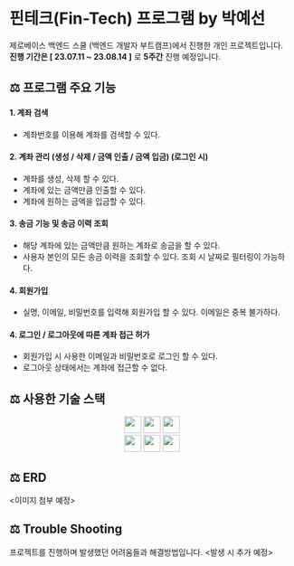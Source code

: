 # 핀테크(Fin-Tech) 프로그램 by 박예선
제로베이스 백엔드 스쿨 (백엔드 개발자 부트캠프)에서 진행한 개인 프로젝트입니다.\
**진행 기간은 [ 23.07.11 ~ 23.08.14 ]** 로 **5주간** 진행 예정입니다.


## ⚖️ 프로그램 주요 기능


#### 1. 계좌 검색

- 계좌번호를 이용해 계좌를 검색할 수 있다.


#### 2. 계좌 관리 (생성 / 삭제 / 금액 인출 / 금액 입금) (로그인 시)
- 계좌를 생성, 삭제 할 수 있다.
- 계좌에 있는 금액만큼 인출할 수 있다.
- 계좌에 원하는 금액을 입금할 수 있다.


#### 3. 송금 기능 및 송금 이력 조회
- 해당 계좌에 있는 금액만큼 원하는 계좌로 송금을 할 수 있다.
- 사용자 본인의 모든 송금 이력을 조회할 수 있다. 조회 시 날짜로 필터링이 가능하다.


#### 4. 회원가입
- 실명, 이메일, 비밀번호를 입력해 회원가입 할 수 있다. 이메일은 중복 불가하다.


#### 4. 로그인 / 로그아웃에 따른 계좌 접근 허가
- 회원가입 시 사용한 이메일과 비밀번호로 로그인 할 수 있다.
- 로그아웃 상태에서는 계좌에 접근할 수 없다.



## ⚖️ 사용한 기술 스택

<div align=center> 

<img height="30" src="https://img.shields.io/badge/Spring-6DB33F?style=flat-square&logo=Spring&logoColor=white"/>
<img height="30" src="https://img.shields.io/badge/Java-007396?style=flat-square&logo=java&logoColor=white"/>
<img height="30" src="https://img.shields.io/badge/MySql-4479A1?style=flat-square&logo=mysql&logoColor=white"/>
<br/>
<img height="30" src="https://img.shields.io/badge/Git-F05032?style=flat-square&logo=git&logoColor=white"/>
<img height="30" src="https://img.shields.io/badge/Postman-FF6C37?style=flat-square&logo=Postman&logoColor=white"/>
<img height="30" src="https://img.shields.io/badge/GitHub-black?style=flat-square&logo=GitHub&logoColor=white"/>

</div>





## ⚖️ ERD


<이미지 첨부 예정>


## ⚖️ Trouble Shooting

프로젝트를 진행하며 발생했던 어려움들과 해결방법입니다. <발생 시 추가 예정>
